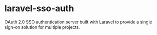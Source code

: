 # laravel-sso-auth
 OAuth 2.0 SSO authentication server built with Laravel to provide a single sign-on solution for multiple projects.
